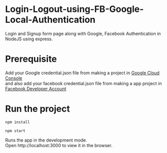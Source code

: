 # Login-Logout-using-FB-Google-Local-Authentication

Login and Signup form page along with Google, Facebook Authentication in NodeJS using express.

# Prerequisite
Add your Google credential.json file from making a project in <a href="https://console.cloud.google.com/apis/dashboard"> Google Cloud Console</a> <br>
and also add your facebook credential.json file from making a app project in <a href="https://developers.facebook.com/"> Facebook Developer Account</a>

# Run the project
```
npm install

npm start
```

Runs the app in the development mode.
<br>
Open http://localhost:3000 to view it in the browser.


